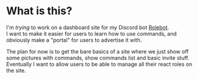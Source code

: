 # What is this?
I'm _trying_ to work on a dashboard site for my Discord bot [Rolebot](https://github.com/Uhuh/rolebot).  
I want to make it easier for users to learn how to use commands, and obviously make a "portal" for users to advertise it with.

The plan for now is to get the bare basics of a site where we just show off some pictures with commands, show commands list and basic invite stuff. Eventually I want to allow users to be able to manage all their react roles on the site.
